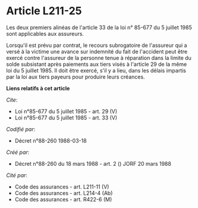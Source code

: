 # Article L211-25

Les deux premiers alinéas de l'article 33 de la loi n° 85-677 du 5 juillet 1985 sont applicables aux assureurs.

Lorsqu'il est prévu par contrat, le recours subrogatoire de l'assureur qui a versé à la victime une avance sur indemnité du
fait de l'accident peut être exercé contre l'assureur de la personne tenue à réparation dans la limite du solde subsistant
après paiements aux tiers visés à l'article 29 de la même loi du 5 juillet 1985. Il doit être exercé, s'il y a lieu, dans les
délais impartis par la loi aux tiers payeurs pour produire leurs créances.

**Liens relatifs à cet article**

_Cite_:

  - Loi n°85-677 du 5 juillet 1985 - art. 29 (V)
  - Loi n°85-677 du 5 juillet 1985 - art. 33 (V)

_Codifié par_:

  - Décret n°88-260 1988-03-18

_Créé par_:

  - Décret n°88-260 du 18 mars 1988 - art. 2 () JORF 20 mars 1988

_Cité par_:

  - Code des assurances - art. L211-11 (V)
  - Code des assurances - art. L214-4 (Ab)
  - Code des assurances - art. R422-6 (M)
